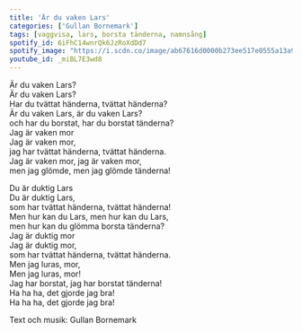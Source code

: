 ```yaml
---
title: 'Är du vaken Lars'
categories: ['Gullan Bornemark']
tags: [vaggvisa, lars, borsta tänderna, namnsång]
spotify_id: 6iFhC14wnrQk6JzRoXdDd7
spotify_image: "https://i.scdn.co/image/ab67616d0000b273ee517e0555a13a9c5c30101c"
youtube_id: _miBL7E3wd8
---
```


Är du vaken Lars?  
Är du vaken Lars?  
Har du tvättat händerna, tvättat händerna?  
Är du vaken Lars, är du vaken Lars?  
och har du borstat, har du borstat tänderna?  
Jag är vaken mor  
Jag är vaken mor,  
jag har tvättat händerna, tvättat händerna.  
Jag är vaken mor, jag är vaken mor,  
men jag glömde, men jag glömde tänderna!

Du är duktig Lars  
Du är duktig Lars,  
som har tvättat händerna, tvättat händerna!  
Men hur kan du Lars, men hur kan du Lars,  
men hur kan du glömma borsta tänderna?  
Jag är duktig mor  
Jag är duktig mor,  
som har tvättat händerna, tvättat händerna.  
Men jag luras, mor,  
Men jag luras, mor!  
Jag har borstat, jag har borstat tänderna!  
Ha ha ha, det gjorde jag bra!  
Ha ha ha, det gjorde jag bra!


Text och musik: Gullan Bornemark
